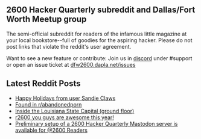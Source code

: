 ## 2600 Hacker Quarterly subreddit and Dallas/Fort Worth Meetup group
The semi-official subreddit for readers of the infamous little magazine at your local bookstore--full of goodies for the aspiring hacker. Please do not post links that violate the reddit's user agreement.

Want to see a new feature or contribute: 
Join us in [discord](https://dfw2600.dapla.net/chat) under #support or open an issue ticket at [dfw2600.dapla.net/issues](https://dfw2600.dapla.net/issues)

## Latest Reddit Posts
<!-- BLOG-POST-LIST:START -->
- [Happy Holidays from user Sandie Claws](https://www.reddit.com/r/2600/comments/zj22ic/happy_holidays_from_user_sandie_claws/)
- [Found in r/abandonedporn](https://www.reddit.com/r/2600/comments/zix9f2/found_in_rabandonedporn/)
- [Inside the Louisiana State Capital (ground floor)](https://www.reddit.com/r/2600/comments/zhh2ez/inside_the_louisiana_state_capital_ground_floor/)
- [r2600 you guys are awesome this year!](https://www.reddit.com/r/2600/comments/zhdciu/r2600_you_guys_are_awesome_this_year/)
- [Preliminary setup of a 2600 Hacker Quarterly Mastodon server is available for @2600 Readers](https://www.reddit.com/r/2600/comments/zetywf/preliminary_setup_of_a_2600_hacker_quarterly/)
<!-- BLOG-POST-LIST:END -->
